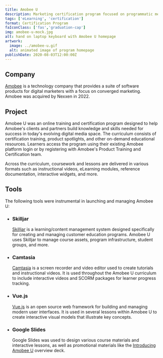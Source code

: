 ```yaml
---
title: Amobee U
description: Marketing certification program focused on programmatic media buying and modern digital strategy
tags: ['eLearning', 'certification']
format: Certification Program
faIconClass: ['fas','graduation-cap']
img: amobee-u-mock.jpg
alt: hand on laptop keyboard with Amobee U homepage
artwork:
  image: ../amobee-u.gif
  alt: animated image of program homepage
publishDate: 2020-08-03T12:00:00Z
---
```


## Company

[Amobee](https://amobee.com) is a technology company that provides a suite of software products for digital marketers with a focus on converged marketing. Amobee was acquired by Nexxen in 2022.

## Project

Amobee U was an online training and certification program designed to help Amobee's clients and partners build knowledge and skills needed for success in today's evolving digital media space. The curriculum consists of certification training, product spotlights, and other on-demand educational resources. Learners access the program using their existing Amobee platform login or by registering with Amobee's Product Training and Certification team.
<!--
<artwork :artwork="artwork"></artwork>
-->
Across the curriculum, coursework and lessons are delivered in various formats such as instructional videos, eLearning modules, reference documentation, interactive widgets, and more.

## Tools

The following tools were instrumental in launching and managing Amobee U:

- ### **Skilljar**
  [Skilljar](https://skilljar.com) is a learning/content management system designed specifically for creating and managing customer education programs. Amobee U uses Skilljar to manage course assets, program infrastructure, student groups, and more.

- ### **Camtasia**
  [Camtasia](https://www.techsmith.com/video-editor.html) is a screen recorder and video editor used to create tutorials and instructional videos. It is used throughout the Amobee U curriculum to include interactive videos and SCORM packages for learner progress tracking.

- ### **Vue.js**
  [Vue.js](https://vuejs.org/) is an open source web framework for building and managing modern user interfaces. It is used in several lessons within Amobee U to create interactive visual models that illustrate key concepts.

- ### **Google Slides**
  Google Slides was used to design various course materials and interactive lessons, as well as promotional materials like the [Introducing Amobee U](https://u.amobee.com/intro-presentation/585408) overview deck.
